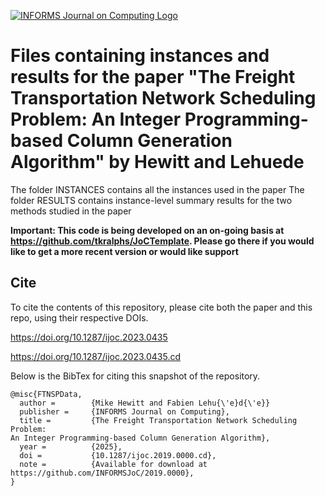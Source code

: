 [![INFORMS Journal on Computing Logo](https://INFORMSJoC.github.io/logos/INFORMS_Journal_on_Computing_Header.jpg)](https://pubsonline.informs.org/journal/ijoc)

# Files containing instances and results for the paper "The Freight Transportation Network Scheduling Problem: An Integer Programming-based Column Generation Algorithm" by Hewitt and Lehuede

The folder INSTANCES contains all the instances used in the paper
The folder RESULTS contains instance-level summary results for the two methods studied in the paper


**Important: This code is being developed on an on-going basis at 
https://github.com/tkralphs/JoCTemplate. Please go there if you would like to
get a more recent version or would like support**

## Cite

To cite the contents of this repository, please cite both the paper and this repo, using their respective DOIs.

https://doi.org/10.1287/ijoc.2023.0435

https://doi.org/10.1287/ijoc.2023.0435.cd

Below is the BibTex for citing this snapshot of the repository.

```
@misc{FTNSPData,
  author =        {Mike Hewitt and Fabien Lehu{\'e}d{\'e}}
  publisher =     {INFORMS Journal on Computing},
  title =         {The Freight Transportation Network Scheduling Problem:
An Integer Programming-based Column Generation Algorithm},
  year =          {2025},
  doi =           {10.1287/ijoc.2019.0000.cd},
  note =          {Available for download at https://github.com/INFORMSJoC/2019.0000},
}  
```

